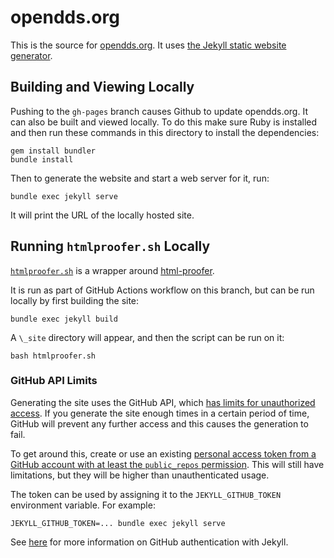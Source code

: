 # opendds.org

This is the source for [opendds.org](https://opendds.org). It uses [the Jekyll
static website generator](https://jekyllrb.com/).

## Building and Viewing Locally

Pushing to the `gh-pages` branch causes Github to update opendds.org. It can
also be built and viewed locally. To do this make sure Ruby is installed and
then run these commands in this directory to install the dependencies:

```
gem install bundler
bundle install
```

Then to generate the website and start a web server for it, run:

```
bundle exec jekyll serve
```

It will print the URL of the locally hosted site.

## Running `htmlproofer.sh` Locally

[`htmlproofer.sh`](htmlproofer.sh) is a wrapper around
[html-proofer](https://github.com/gjtorikian/html-proofer).

It is run as part of GitHub Actions workflow on this branch, but can be run
locally by first building the site:

```
bundle exec jekyll build
```

A `\_site` directory will appear, and then the script can be run on it:

```
bash htmlproofer.sh
```

### GitHub API Limits

Generating the site uses the GitHub API, which [has limits for unauthorized
access](https://docs.github.com/en/rest/overview/resources-in-the-rest-api#rate-limiting).
If you generate the site enough times in a certain period of time, GitHub will
prevent any further access and this causes the generation to fail.

To get around this, create or use an existing [personal access token from a
GitHub account with at least the `public_repos`
permission](https://docs.github.com/en/github/authenticating-to-github/keeping-your-account-and-data-secure/creating-a-personal-access-token).
This will still have limitations, but they will be higher than unauthenticated
usage.

The token can be used by assigning it to the `JEKYLL_GITHUB_TOKEN` environment
variable. For example:

```
JEKYLL_GITHUB_TOKEN=... bundle exec jekyll serve
```

See [here](http://jekyll.github.io/github-metadata/authentication/) for more
information on GitHub authentication with Jekyll.
